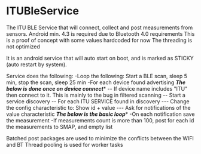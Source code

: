 ITUBleService
=============

The ITU BLE Service that will connect, collect and post measurements from sensors.
Android min. 4.3 is required due to Bluetooth 4.0 requirements
This is a proof of concept with some values hardcoded for now
The threading is not optimized

It is an android service that will auto start on boot, and is marked as STICKY (auto restart by system).

Service does the following:
-Loop the following: Start a BLE scan, sleep 5 min, stop the scan, sleep 25 min
-For each device found advertising
*******The below is done once on device connect********
-- If device name includes "ITU" then connect to it. This is mainly to the bug in filtered scanning
-- Start a service discovery
-- For each ITU SERVICE found in discovery
--- Change the config characteristic to: Show id + value
--- Ask for notifications of the value characteristic
*******The below is the basic loop********
-On each notification save the measurement
-If measurements count is more than 100, post for each id the measurements to SMAP, and empty list


Batched post packages are used to minimize the conflicts between the WIFI and BT
Thread pooling is used for worker tasks





